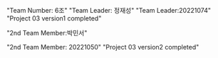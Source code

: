 "Team Number: 6조"
"Team Leader: 정재성"
"Team Leader:20221074"
"Project 03 version1 completed"

"2nd Team Member:박민서"

"2nd Team Member: 20221050"
"Project 03 version2 completed"

